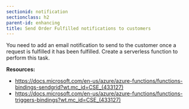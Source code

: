 ```yaml
---
sectionid: notification
sectionclass: h2
parent-id: enhancing
title: Send Order Fulfilled notifications to customers
---
```


You need to add an email notification to send to the customer once a request is fulfilled it has been fulfilled. 
Create a serverless function to perform this task.

**Resources:**

-   <https://docs.microsoft.com/en-us/azure/azure-functions/functions-bindings-sendgrid?wt.mc_id=CSE_(433127)>
-   <https://docs.microsoft.com/en-us/azure/azure-functions/functions-triggers-bindings?wt.mc_id=CSE_(433127)>
